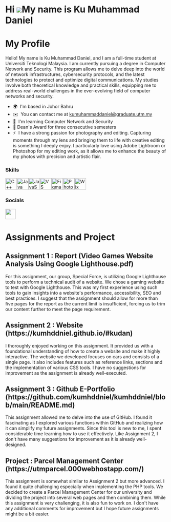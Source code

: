 <b>Hi ![](https://user-images.githubusercontent.com/18350557/176309783-0785949b-9127-417c-8b55-ab5a4333674e.gif)My name is Ku Muhammad Daniel</b>
=================================================================================================================================================

<h1>My Profile</h1>

Hello! My name is Ku Muhammad Daniel, and I am a full-time student at Universiti Teknologi Malaysia. I am currently pursuing a degree in Computer Network and Security. This program allows me to delve deep into the world of network infrastructures, cybersecurity protocols, and the latest technologies to protect and optimize digital communications. My studies involve both theoretical knowledge and practical skills, equipping me to address real-world challenges in the ever-evolving field of computer networks and security.

* 🌍  I'm based in Johor Bahru
* ✉️  You can contact me at [kumuhammaddaniel@graduate.utm.my](mailto:kumuhammaddaniel@graduate.utm.my)
* 🧠  I'm learning Computer Network and Security
* 📜  Dean's Award for three consecutive semesters
* ⚡  I have a strong passion for photography and editing. Capturing moments through my lens and bringing them to life with creative editing is something I deeply enjoy. I particularly love using Adobe Lightroom or Photoshop for my editing work, as it allows me to enhance the beauty of my photos with precision and artistic flair.

### Skills


<p align="left">
<a href="https://docs.microsoft.com/en-us/cpp/?view=msvc-170" target="_blank" rel="noreferrer"><img src="https://raw.githubusercontent.com/danielcranney/readme-generator/main/public/icons/skills/cplusplus-colored.svg" width="36" height="36" alt="C++" /></a><a href="https://www.oracle.com/java/" target="_blank" rel="noreferrer"><img src="https://raw.githubusercontent.com/danielcranney/readme-generator/main/public/icons/skills/java-colored.svg" width="36" height="36" alt="Java" /></a><a href="https://developer.mozilla.org/en-US/docs/Web/JavaScript" target="_blank" rel="noreferrer"><img src="https://raw.githubusercontent.com/danielcranney/readme-generator/main/public/icons/skills/javascript-colored.svg" width="36" height="36" alt="JavaScript" /></a><a href="https://code.visualstudio.com/" target="_blank" rel="noreferrer"><img src="https://raw.githubusercontent.com/danielcranney/readme-generator/main/public/icons/skills/visualstudiocode.svg" width="36" height="36" alt="VS Code" /></a><a href="https://www.figma.com/" target="_blank" rel="noreferrer"><img src="https://raw.githubusercontent.com/danielcranney/readme-generator/main/public/icons/skills/figma-colored.svg" width="36" height="36" alt="Figma" /></a><a href="https://www.adobe.com/uk/products/photoshop.html" target="_blank" rel="noreferrer"><img src="https://raw.githubusercontent.com/danielcranney/readme-generator/main/public/icons/skills/photoshop-colored.svg" width="36" height="36" alt="Photoshop" /></a><a href="https://wix.com" target="_blank" rel="noreferrer"><img src="https://raw.githubusercontent.com/danielcranney/readme-generator/main/public/icons/skills/wix-colored.svg" width="36" height="36" alt="Wix" /></a>
</p>


### Socials

<p align="left"> <a href="https://www.github.com/kumhddnniel" target="_blank" rel="noreferrer"> <picture> <source media="(prefers-color-scheme: dark)" srcset="https://raw.githubusercontent.com/danielcranney/readme-generator/main/public/icons/socials/github-dark.svg" /> <source media="(prefers-color-scheme: light)" srcset="https://raw.githubusercontent.com/danielcranney/readme-generator/main/public/icons/socials/github.svg" /> <img src="https://raw.githubusercontent.com/danielcranney/readme-generator/main/public/icons/socials/github.svg" width="32" height="32" /> </picture> </a></p>

<h1>Assignments and Project</h1>

<h2>Assignment 1 : Report (Video Games Website Analysis Using Google Lighthouse.pdf)</h2>

For this assignment, our group, Special Force, is utilizing Google Lighthouse tools to perform a technical audit of a website. We chose a gaming website to test with Google Lighthouse. This was my first experience using such tools to gain insights into a website's performance, accessibility, SEO and best practices. I suggest that the assignment should allow for more than five pages for the report as the current limit is insufficient, forcing us to trim our content further to meet the page requirement.

<h2>Assignment 2 : Website (https://kumhddniel.github.io/#kudan)</h2>

I thoroughly enjoyed working on this assignment. It provided us with a foundational understanding of how to create a website and make it highly interactive. The website we developed focuses on cars and consists of a single page. It also includes features such as reference links, sections and the implementation of various CSS tools. I have no suggestions for improvement as the assignment is already well-executed.

<h2>Assignment 3 : Github E-Portfolio (https://github.com/kumhddniel/kumhddniel/blob/main/README.md)</h2>

This assignment allowed me to delve into the use of GitHub. I found it fascinating as I explored various functions within GitHub and realizing how it can simplify my future assignments. Since this tool is new to me, I spent considerable time learning how to use it effectively. Like Assignment 2, I don't have many suggestions for improvement as it is already well-designed.

<h2>Project : Parcel Management Center (https://utmparcel.000webhostapp.com/)</h2>

This assignment is somewhat similar to Assignment 2 but more advanced. I found it quite challenging especially when implementing the PHP tools. We decided to create a Parcel Management Center for our university and dividing the project into several web pages and then combining them. While this assignment is very challenging, it is also fun to work on. I don't have any additional comments for improvement but I hope future assignments might be a bit easier.
